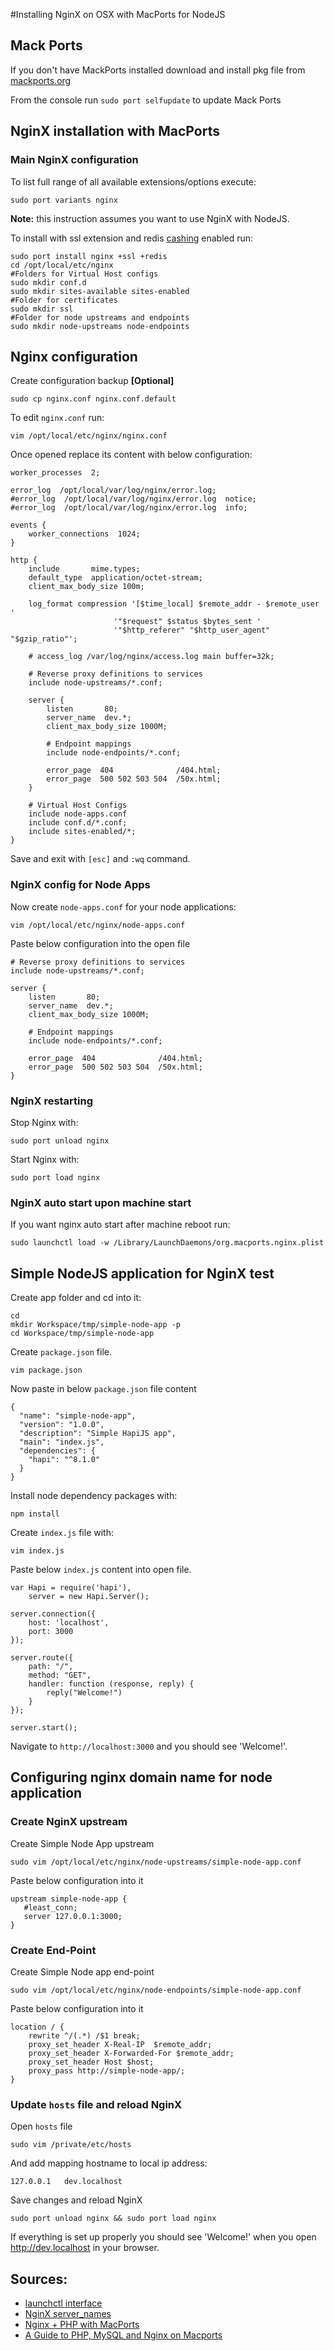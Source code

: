 #Installing NginX on OSX with MacPorts for NodeJS

## Mack Ports

If you don't have MackPorts installed download and install pkg file from [mackports.org](https://www.macports.org/install.php)

From the console run `sudo port selfupdate` to update Mack Ports

## NginX installation with MacPorts

### Main NginX configuration

To list full range of all available extensions/options execute:

```
sudo port variants nginx 
```

**Note:** this instruction assumes you want to use NginX with NodeJS.

To install with ssl extension and redis [cashing](http://wiki.nginx.org/HttpRedis) enabled run:

```
sudo port install nginx +ssl +redis
cd /opt/local/etc/nginx
#Folders for Virtual Host configs
sudo mkdir conf.d 
sudo mkdir sites-available sites-enabled 
#Folder for certificates
sudo mkdir ssl
#Folder for node upstreams and endpoints
sudo mkdir node-upstreams node-endpoints
```

## Nginx configuration

Create configuration backup **[Optional]**
```
sudo cp nginx.conf nginx.conf.default
```

To edit `nginx.conf` run:
```
vim /opt/local/etc/nginx/nginx.conf
```

Once opened replace its content with below configuration:

```
worker_processes  2;

error_log  /opt/local/var/log/nginx/error.log;
#error_log  /opt/local/var/log/nginx/error.log  notice;
#error_log  /opt/local/var/log/nginx/error.log  info;

events {
    worker_connections  1024;
}

http {
    include       mime.types;
    default_type  application/octet-stream;
    client_max_body_size 100m;

    log_format compression '[$time_local] $remote_addr - $remote_user '
                       '"$request" $status $bytes_sent '
                       '"$http_referer" "$http_user_agent" "$gzip_ratio"';

    # access_log /var/log/nginx/access.log main buffer=32k;

    # Reverse proxy definitions to services
    include node-upstreams/*.conf;

    server {
        listen       80;
        server_name  dev.*;
        client_max_body_size 1000M;  

        # Endpoint mappings
        include node-endpoints/*.conf;

        error_page  404              /404.html;
        error_page  500 502 503 504  /50x.html;
    }

    # Virtual Host Configs
    include node-apps.conf
    include conf.d/*.conf;
    include sites-enabled/*;
}
```
Save and exit with `[esc]` and `:wq` command.

### NginX config for Node Apps

Now create `node-apps.conf` for your node applications:
```
vim /opt/local/etc/nginx/node-apps.conf
```

Paste below configuration into the open file
```
# Reverse proxy definitions to services
include node-upstreams/*.conf;

server {
    listen       80;
    server_name  dev.*;
    client_max_body_size 1000M;

    # Endpoint mappings
    include node-endpoints/*.conf;

    error_page  404              /404.html;
    error_page  500 502 503 504  /50x.html;
}
```

### NginX restarting

Stop Nginx with:
```
sudo port unload nginx
```

Start Nginx with: 
```
sudo port load nginx
```
### NginX auto start upon machine start

If you want nginx auto start after machine reboot run:
```
sudo launchctl load -w /Library/LaunchDaemons/org.macports.nginx.plist
```

## Simple NodeJS application for NginX test

Create app folder and cd into it:
```
cd
mkdir Workspace/tmp/simple-node-app -p
cd Workspace/tmp/simple-node-app
```

Create `package.json` file.
```
vim package.json
```

Now paste in below `package.json` file content
```
{
  "name": "simple-node-app",
  "version": "1.0.0",
  "description": "Simple HapiJS app",
  "main": "index.js",
  "dependencies": {
    "hapi": "^8.1.0"
  }
}
```

Install node dependency packages with:
```
npm install
```

Create `index.js` file with:
```
vim index.js
```

Paste below `index.js` content into open file.
```
var Hapi = require('hapi'),
    server = new Hapi.Server();

server.connection({
    host: 'localhost',
    port: 3000
});

server.route({
    path: "/", 
    method: "GET", 
    handler: function (response, reply) {
        reply("Welcome!")
    }
});

server.start();
```

Navigate to `http://localhost:3000` and you should see 'Welcome!'.

## Configuring nginx domain name for node application

### Create NginX upstream

Create Simple Node App upstream
```
sudo vim /opt/local/etc/nginx/node-upstreams/simple-node-app.conf
```

Paste below configuration into it
```
upstream simple-node-app {
   #least_conn;
   server 127.0.0.1:3000;
}
```

### Create End-Point

Create Simple Node app end-point
```
sudo vim /opt/local/etc/nginx/node-endpoints/simple-node-app.conf
```

Paste below configuration into it
```
location / {
    rewrite ^/(.*) /$1 break;
    proxy_set_header X-Real-IP  $remote_addr;
    proxy_set_header X-Forwarded-For $remote_addr;
    proxy_set_header Host $host;
    proxy_pass http://simple-node-app/;
}
```

### Update `hosts` file and reload NginX

Open `hosts` file
```
sudo vim /private/etc/hosts
```

And add mapping hostname to local ip address:
```
127.0.0.1   dev.localhost
```

Save changes and reload NginX
```
sudo port unload nginx && sudo port load nginx
```
If everything is set up properly you should see 'Welcome!' when
you open http://dev.localhost in your browser.

## Sources:
- [launchctl interface](http://ss64.com/osx/launchctl.html)
- [NginX server_names](http://nginx.org/en/docs/http/server_names.html)
- [Nginx + PHP with MacPorts](https://gist.github.com/renjunkui/1267057)
- [A Guide to PHP, MySQL and Nginx on Macports](http://aaronbonner.io/post/44973182283/a-guide-to-php-mysql-and-nginx-on-macports)

